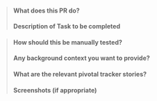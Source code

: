 > #### What does this PR do?
>
> #### Description of Task to be completed

> #### How should this be manually tested?
>
> #### Any background context you want to provide?
>
> #### What are the relevant pivotal tracker stories?
>
> #### Screenshots (if appropriate)
